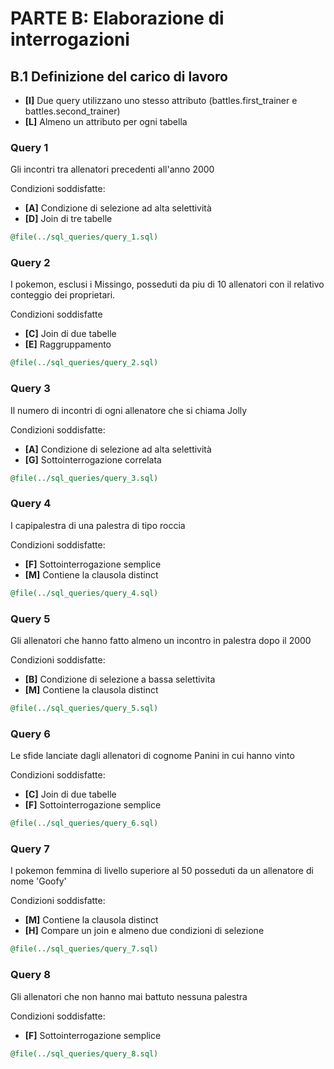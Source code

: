 # PARTE B: Elaborazione di interrogazioni

## B.1 Definizione del carico di lavoro
- **[I]** Due query utilizzano uno stesso attributo (battles.first_trainer e battles.second_trainer)
- **[L]** Almeno un attributo per ogni tabella

### **Query 1**
Gli incontri tra allenatori precedenti all'anno 2000

Condizioni soddisfatte:
- **[A]** Condizione di selezione ad alta selettività
- **[D]** Join di tre tabelle

``` sql
@file(../sql_queries/query_1.sql)
```

### **Query 2**
I pokemon, esclusi i Missingo, posseduti da piu di 10 allenatori con il relativo conteggio dei proprietari.

Condizioni soddisfatte
- **[C]** Join di due tabelle
- **[E]** Raggruppamento

``` sql
@file(../sql_queries/query_2.sql)
```

### **Query 3**
Il numero di incontri di ogni allenatore che si chiama Jolly

Condizioni soddisfatte:
- **[A]** Condizione di selezione ad alta selettività
- **[G]** Sottointerrogazione correlata

``` sql
@file(../sql_queries/query_3.sql)
```

### **Query 4**
I capipalestra di una palestra di tipo roccia

Condizioni soddisfatte:
- **[F]** Sottointerrogazione semplice
- **[M]** Contiene la clausola distinct

``` sql
@file(../sql_queries/query_4.sql)
```


### **Query 5**
Gli allenatori che hanno fatto almeno un incontro in palestra dopo il 2000

Condizioni soddisfatte:
- **[B]** Condizione di selezione a bassa selettivita
- **[M]** Contiene la clausola distinct

``` sql
@file(../sql_queries/query_5.sql)
```

### **Query 6**
Le sfide lanciate dagli allenatori di cognome Panini in cui hanno vinto

Condizioni soddisfatte:
- **[C]** Join di due tabelle
- **[F]** Sottointerrogazione semplice

``` sql
@file(../sql_queries/query_6.sql)
```

### **Query 7**
I pokemon femmina di livello superiore al 50 posseduti da un allenatore di nome 'Goofy'

Condizioni soddisfatte:
- **[M]** Contiene la clausola distinct
- **[H]** Compare un join e almeno due condizioni di selezione

``` sql
@file(../sql_queries/query_7.sql)
```

### **Query 8**
Gli allenatori che non hanno mai battuto nessuna palestra

Condizioni soddisfatte:
- **[F]** Sottointerrogazione semplice

``` sql
@file(../sql_queries/query_8.sql)
```